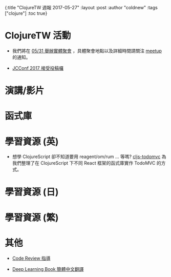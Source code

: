 {:title "ClojureTW 週報 2017-05-27"
:layout :post
:author "coldnew"
:tags  ["clojure"]
:toc true}

# ClojureTW 活動

* 我們將在 [05/31 舉辦實體聚會](https://www.meetup.com/Clojure-tw/events/239567053/) ，具體聚會地點以及詳細時間請關注 [meetup](https://www.meetup.com/Clojure-tw/events/239567053/) 的通知。

* [JCConf 2017 接受投稿囉](https://twjug.kktix.cc/events/jcconf-2017-cfp)

# 演講/影片


# 函式庫


# 學習資源 (英)

* 想學 ClojureScript 卻不知道要用 reagent/om/rum ... 等嗎? [cljs-todomvc](https://github.com/gadfly361/cljs-todomvc) 為我們整理了在 ClojureScript 下不同 React 框架的函式庫實作 TodoMVC 的方式。

# 學習資源 (日)


# 學習資源 (繁)


# 其他

* [Code Review 指導](https://msdn.microsoft.com/zh-tw/communitydocs/visual-studio/ta14052601?f=255&MSPPError=-2147217396)

* [Deep Learning Book 簡體中文翻譯](https://exacity.github.io/deeplearningbook-chinese/)